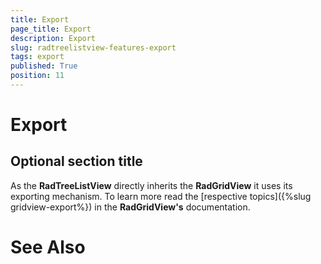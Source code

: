 ```yaml
---
title: Export
page_title: Export
description: Export
slug: radtreelistview-features-export
tags: export
published: True
position: 11
---
```


# Export



## Optional section title

As the __RadTreeListView__ directly inherits the __RadGridView__ it uses its exporting mechanism. To learn more read the [respective topics]({%slug gridview-export%})
          in the __RadGridView's__ documentation.
        

# See Also
